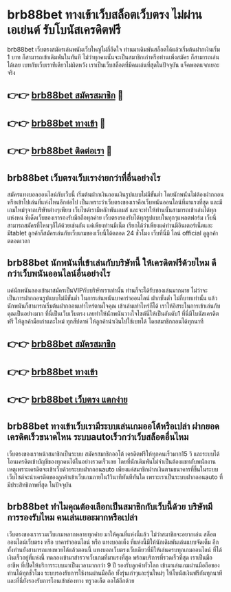 # brb88bet ทางเข้าเว็บสล็อตเว็บตรง ไม่ผ่านเอเย่นต์ รับโบนัสเครดิตฟรี

brb88bet เว็บตรงสมัครเล่นพนันเว็บใหญ่ไม่กี่อึดใจ ท่านมาเดิมพันสล็อตได้แล้วเริ่มต้นฝากเงินเริ่ม 1 บาท ก็สามารถเข้าเดิมพันในทันที ไม่ว่าทุกคนนั้นจะเป็นสมาชิกเก่าหรือท่านเพิ่งสมัคร ก็สามารถเล่นได้เลย เบทกับเว็บเราทีเดียวไม่ผิดหวัง เราเป็นเว็บสล็อตที่มีคนเล่นที่สุดในปัจจุบัน แจ็คพอตแจกเยอะจริง

## 👉👉 [brb88bet สมัครสมาชิก](https://bit.ly/3Ckzg5n) 🎰
## 👉👉 [brb88bet ทางเข้า](https://bit.ly/3Ckzg5n) 🎰
## 👉👉 [brb88bet ติดต่อเรา](https://bit.ly/3Ckzg5n) 🎰

## brb88bet เว็บตรงเว็บเราง่ายกว่าที่อื่นอย่างไร
สมัครแทงบอลออนไลน์กับเว็บนี้ เริ่มต้นฝากเงินถอนเงินรูปแบบไม่มีขั้นต่ำ โดยนักพนันไม่ต้องฝากถอนหรือเข้าไปเล่นที่แห่งไหนอีกต่อไป เป็นเพราะว่าเว็บตรงของเราคือเว็บพนันออนไลน์ที่มาแรงที่สุด และมีเกมใหม่ๆจากบริษัทต่างๆเพียบ เว็บไซต์เรามีหลักพันเกมส์ และจะทำให้ท่านนั้นสามารถเข้าเล่นได้ทุกแห่งหน ทีเด็ดเว็บของเรารองรับมือถือทุกค่าย เว็บตรงรองรับได้ทุกรูปแบบในทุกๆแพลตฟอร์ม เว็บนี่สามารถสมัครที่ไหนๆก็ได้ด้วยเช่นกัน แค่เพียงท่านมีเน็ต เรียกได้ว่าเพียงแค่ท่านมีอินเตอร์เน็ตและมีtablet ลูกค้าก็สมัครเล่นกับเว็บเกมของเว็บนี้ได้ตลอด 24 ชั่วโมง เว็บที่นี่มี ไลน์ official ดูลูกค้า ตลอดเวลา

## brb88bet นักพนันที่เข้าเล่นกับบริษัทนี้ ให้เครดิตฟรีด้วยไหม ดีกว่าเว็บพนันออนไลน์อื่นอย่างไร
แค่นักพนันลองเข้ามาสมัครเป็นVIPกับบริษัทเราเท่านั้น ท่านก็จะได้รับของเล่นมากมาย ไม่ว่าจะเป็นการฝากถอนรูปแบบไม่มีขั้นต่ำ ในการเล่นพนันบาคาร่าออนไลน์ ฝากขั้นต่ำ ไม่กี่บาทเท่านั้น แล้วนักพนันก็สามารถเริ่มต้นฝากถอนเท่าไหร่ตามใจคุณ เข้าเล่นเท่าไหร่ก็ได้ เราให้อิสระในการเข้าเล่นกับคุณเป็นอย่างมาก ที่นี่เป็นเว็บเว็บตรง เลยทำให้นักพนันวางใจไซต์นี่ให้เป็นอันดับ1 ที่นี่มีโบนัสเครดิตฟรี ให้ลูกค้ามือเก่าและใหม่ ทุกสัปดาห์ ให้ลูกค้านำเงินไปใช้เบทได้ โดยสมาชิกถอนได้ทุกนาที

## 👉👉 [brb88bet สมัครสมาชิก](https://bit.ly/3Ckzg5n)
## 👉👉 [brb88bet ทางเข้า](https://bit.ly/3Ckzg5n)
## 👉👉 [brb88bet เว็บตรง แตกง่าย](https://bit.ly/3Ckzg5n)

## brb88bet ทางเข้าเว็บเรามีระบบเล่นเกมออโต้หรือเปล่า ฝากยอดเครดิตเร็วขนาดไหน ระบบautoเร็วกว่าเว็บสล็อตอื่นไหม
เว็บตรงของเราหน้าสมาชิกเป็นระบบ สมัครสมาชิกออโต้ เครดิตฟรีให้ทุกคนเร็วมาก15 วิ และระบบได้โอนเครดิตเข้าบัญชีของทุกคนได้ในอย่างรวดเร็วเลย โดยที่นักเดิมพันไม่จำเป็นต้องแชทกับพนักงาน เหตุเพราะเครดิตจะเข้าเว็บด้วยระบบฝากถอนauto เพียงแค่สมาชิกฝากเงินตามธนาคารที่ขึ้นในระบบ เว็บไซต์จะนำเครดิตของลูกค้าเข้าเว็บเกมภายใน1วินาทีทันทีทันใด เพราะเราเป็นระบบฝากถอนauto ที่มีประสิทธิภาพที่สุด ในปัจจุบัน

## brb88bet ทำไมคุณต้องเลือกเป็นสมาชิกกับเว็บนี้ด้วย บริษัทมีการรองรับไหม คนเล่นเยอะมากหรือเปล่า
เว็บตรงของเรารวมเว็บเกมหลากหลายทุกค่าย มาให้คุณที่แห่งนี้แล้ว ไม่ว่าสมาชิกจะอยากเล่น สล็อตออนไลน์เว็บตรง หรือ บาคาร่าออนไลน์ หรือ แทงบอลเต็ง ที่แห่งนี้มีให้นักเดิมพันเล่นแบบจัดเต็ม อีกทั้งท่านยังสามารถแทงหวยได้แล้วตอนนี้ แทงบอลเว็บตรงเว็บเดียวที่มีให้เล่นครบทุกเกมออนไลน์ ที่ได้เงินเร็วอยู่ที่แห่งนี้ ทดลองเข้ามาสำรวจเว็บเกมที่มาแรงที่สุด พร้อมบริการที่รวดเร็วที่สุด เราเป็นมืออาชีพ ที่เปิดให้บริการระบบมาเป็นเวลามากกว่า 9 ปี รองรับลูกค้าทั่วโลก เข้ามาเล่นเกมผ่านมือถือของท่านได้ทุกชั่วโมง ระบบรองรับการใช้งานผ่านมือถือ ทั้งรุ่นเก่าๆและรุ่นใหม่ๆ ให้โบนัสเงินฟรีกันทุกนาที และที่นี่ยังรองรับการโอนเข้าช่องทาง ทรูวอเล็ต ออโต้อีกด้วย
